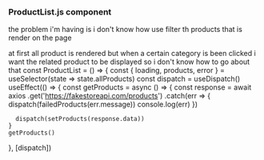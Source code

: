 ### ProductList.js component
the problem i'm having is i don't know how use filter th products that is render on the page 

at first all product is rendered but when a certain category is been clicked i want the related
product to be displayed so i don't know how to go about that 
const ProductList = () => {
  const { loading, products, error } = useSelector(state => state.allProducts)
  const dispatch = useDispatch()
  useEffect(() => {
    const getProducts = async () => {
      const response = await axios
        .get('https://fakestoreapi.com/products')
        .catch(err => {
          dispatch(failedProducts(err.message))
          console.log(err)
        })

      dispatch(setProducts(response.data))
    }
    getProducts()
  }, [dispatch])
